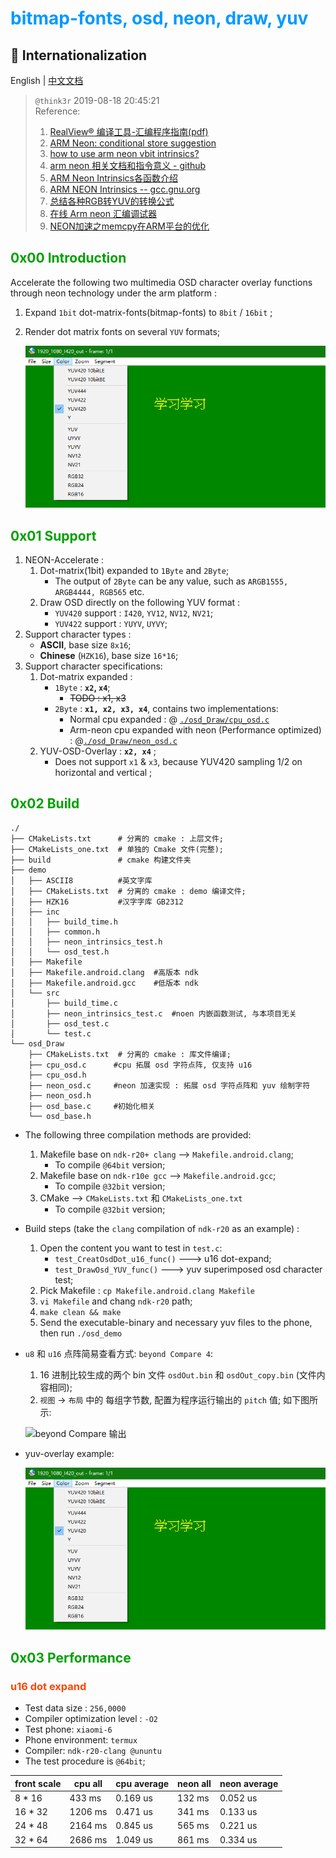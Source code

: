 # <font color=#0099ff> **bitmap-fonts, osd, neon, draw, yuv** </font>

## :large_blue_circle: Internationalization

English | [中文文档](readme.md)

> `@think3r` 2019-08-18 20:45:21 <br />
> Reference:
> 1. [RealView® 编译工具-汇编程序指南(pdf)]()
> 2. [ARM Neon: conditional store suggestion](https://stackoverflow.com/questions/18312814/arm-neon-conditional-store-suggestion)
> 3. [how to use arm neon vbit intrinsics?](https://stackoverflow.com/questions/18784611/how-to-use-arm-neon-vbit-intrinsics)
> 4. [arm neon 相关文档和指令意义 - github](https://github.com/rogerou/Arm-neon-intrinsics)
> 5. [ARM Neon Intrinsics各函数介绍](https://blog.csdn.net/hemmingway/article/details/44828303/)
> 6. [ARM NEON Intrinsics -- gcc.gnu.org](https://gcc.gnu.org/onlinedocs/gcc-4.4.1/gcc/ARM-NEON-Intrinsics.html)
> 7. [总结各种RGB转YUV的转换公式](https://www.cnblogs.com/zhengjianhong/p/7872459.html)
> 8. [在线 Arm neon 汇编调试器](https://szeged.github.io/nevada/)
> 9. [NEON加速之memcpy在ARM平台的优化](https://www.jianshu.com/p/7b3bfc3aed12)

## <font color=#009A000> 0x00 Introduction </font>

Accelerate the following two multimedia OSD character overlay functions through neon technology under the arm platform :

1. Expand `1bit` dot-matrix-fonts(bitmap-fonts) to `8bit` / `16bit` ;
2. Render dot matrix fonts on several `YUV` formats;

    ![yuv叠加效果](./yuv_osd.png)

## <font color=#009A000> 0x01 Support </font>

1. NEON-Accelerate :
    1. Dot-matrix(1bit) expanded to `1Byte` and `2Byte`;
        - The output of `2Byte` can be any value, such as `ARGB1555, ARGB4444, RGB565` etc.
    2. Draw OSD directly on the following YUV format :
        - `YUV420` support : `I420`, `YV12`, `NV12`, `NV21`;
        - `YUV422` support : `YUYV`, `UYVY`;
2. Support character types : 
    - **ASCII**, base size `8x16`;
    - **Chinese** (`HZK16`), base size `16*16`;
3. Support character specifications:
    1. Dot-matrix expanded :
        - `1Byte` : **`x2`, `x4`**;
            - ~~TODO : x1, x3~~
        - `2Byte` : **`x1, x2, x3, x4`**, contains two implementations:
            - Normal cpu expanded : @ [`./osd_Draw/cpu_osd.c`](./osd_Draw/cpu_osd.c)
            - Arm-neon cpu expanded with neon (Performance optimized) : @[`./osd_Draw/neon_osd.c`](./osd_Draw/neon_osd.c)
   2. YUV-OSD-Overlay : **`x2, x4`** ;
      - Does not support `x1` & `x3`, because YUV420 sampling 1/2 on horizontal and vertical ;

## <font color=#009A000> 0x02 Build </font>

```
./
├── CMakeLists.txt      # 分离的 cmake : 上层文件;
├── CMakeLists_one.txt  # 单独的 Cmake 文件(完整);
├── build               # cmake 构建文件夹
├── demo
│   ├── ASCII8          #英文字库
│   ├── CMakeLists.txt  # 分离的 cmake : demo 编译文件;
│   ├── HZK16           #汉字字库 GB2312
│   ├── inc
│   │   ├── build_time.h
│   │   ├── common.h
│   │   ├── neon_intrinsics_test.h
│   │   └── osd_test.h
│   ├── Makefile
│   ├── Makefile.android.clang  #高版本 ndk
│   ├── Makefile.android.gcc    #低版本 ndk
│   └── src
│       ├── build_time.c
│       ├── neon_intrinsics_test.c  #noen 内嵌函数测试, 与本项目无关
│       ├── osd_test.c
│       └── test.c
└── osd_Draw
    ├── CMakeLists.txt  # 分离的 cmake : 库文件编译;
    ├── cpu_osd.c      #cpu 拓展 osd 字符点阵, 仅支持 u16
    ├── cpu_osd.h
    ├── neon_osd.c     #neon 加速实现 : 拓展 osd 字符点阵和 yuv 绘制字符
    ├── neon_osd.h
    ├── osd_base.c     #初始化相关
    └── osd_base.h
```

- The following three compilation methods are provided:
    1. Makefile base on `ndk-r20+ clang` --> `Makefile.android.clang`;
       - To compile `@64bit` version;
    2. Makefile base on `ndk-r10e gcc` --> `Makefile.android.gcc`;
       - To compile `@32bit` version;
    3. CMake  --> `CMakeLists.txt` 和 `CMakeLists_one.txt`
       - To compile `@32bit` version;
- Build steps (take the `clang` compilation of `ndk-r20` as an example) :
    1. Open the content you want to test in `test.c`:
       - `test_CreatOsdDot_u16_func()` ---> u16 dot-expand;
       - `test_DrawOsd_YUV_func()` ---> yuv superimposed osd character test;
    2. Pick Makefile : `cp Makefile.android.clang Makefile`
    3. `vi Makefile` and chang `ndk-r20` path;
    4. `make clean && make`
    5. Send the executable-binary and necessary yuv files to the phone, then run `./osd_demo`

- `u8` 和 `u16` 点阵简易查看方式: `beyond Compare 4`:
    1. 16 进制比较生成的两个 bin 文件 `osdOut.bin` 和 `osdOut_copy.bin` (文件内容相同);
    2. `视图` -> `布局` 中的 每组字节数, 配置为程序运行输出的 `pitch` 值; 如下图所示:

     ![beyond Compare 输出](./bc.png)

- yuv-overlay example:

    ![yuv叠加效果](./yuv_osd.png)
  
## <font color=#009A000> 0x03 Performance </font>

### <font color=#FF4500> u16 dot expand </font>

- Test data size : `256,0000`
- Compiler optimization level : `-O2`
- Test phone: `xiaomi-6`
- Phone environment: `termux`
- Compiler: `ndk-r20-clang @ununtu`
- The test procedure is `@64bit`;

| front scale | cpu all | cpu average | neon all | neon average |
| --- | --- | --- | --- | --- |
| 8 * 16 | 433 ms | 0.169 us | 132 ms | 0.052 us |
| 16 * 32 | 1206 ms | 0.471 us | 341 ms | 0.133 us |
| 24 * 48 | 2164 ms | 0.845 us | 565 ms | 0.221 us |
| 32 * 64 | 2686 ms | 1.049 us | 861 ms | 0.334 us |
